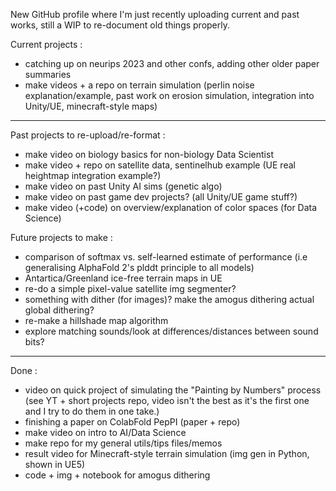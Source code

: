 New GitHub profile where I'm just recently uploading current and past works, still a WIP to re-document old things properly.

Current projects :
- catching up on neurips 2023 and other confs, adding other older paper summaries
- make videos + a repo on terrain simulation (perlin noise explanation/example, past work on erosion simulation, integration into Unity/UE, minecraft-style maps)

----

Past projects to re-upload/re-format : 
- make video on biology basics for non-biology Data Scientist
- make video + repo on satellite data, sentinelhub example (UE real heightmap integration example?)
- make video on past Unity AI sims (genetic algo)
- make video on past game dev projects? (all Unity/UE game stuff?)
- make video (+code) on overview/explanation of color spaces (for Data Science)

Future projects to make : 
- comparison of softmax vs. self-learned estimate of performance (i.e generalising AlphaFold 2's plddt principle to all models)
- Antartica/Greenland ice-free terrain maps in UE
- re-do a simple pixel-value satellite img segmenter?
- something with dither (for images)? make the amogus dithering actual global dithering?
- re-make a hillshade map algorithm
- explore matching sounds/look at differences/distances between sound bits?

----

Done : 
- video on quick project of simulating the "Painting by Numbers" process (see YT + short projects repo, video isn't the best as it's the first one and I try to do them in one take.)
- finishing a paper on ColabFold PepPI (paper + repo)
- make video on intro to AI/Data Science
- make repo for my general utils/tips files/memos
- result video for Minecraft-style terrain simulation (img gen in Python, shown in UE5)
- code + img + notebook for amogus dithering



